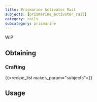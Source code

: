 ```yaml
---
title: Prismarine Activator Rail
subjects: [prismarine_activator_rail]
category: rails
subcategory: prismarine
---
```


WIP

Obtaining
---------

### Crafting
{{<recipe_list makes_param="subjects">}}

Usage
-----

